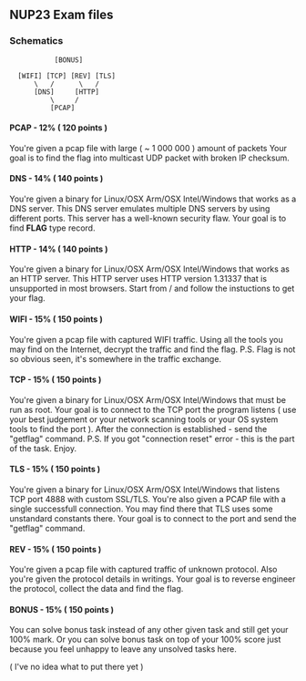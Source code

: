 ## NUP23 Exam files
### Schematics
```
           [BONUS]

  [WIFI] [TCP] [REV] [TLS]
      \   /      \   /
      [DNS]     [HTTP]
          \     /
          [PCAP]

```

#### PCAP - 12% ( 120 points )
You're given a pcap file with large  ( ~ 1 000 000 ) amount of packets
Your goal is to find the flag into multicast UDP packet with broken IP checksum.

#### DNS - 14% ( 140 points )
You're given a binary for Linux/OSX Arm/OSX Intel/Windows that works as a DNS server.
This DNS server emulates multiple DNS servers by using different ports.
This server has a well-known security flaw.
Your goal is to find __FLAG__ type record.

#### HTTP - 14% ( 140 points )
You're given a binary for Linux/OSX Arm/OSX Intel/Windows that works as an HTTP server.
This HTTP server uses HTTP version 1.31337 that is unsupported in most browsers.
Start from / and follow the instuctions to get your flag.

#### WIFI - 15% ( 150 points )
You're given a pcap file with captured WIFI traffic. Using all the tools you may find on the Internet, decrypt the traffic and find the flag.
P.S. Flag is not so obvious seen, it's somewhere in the traffic exchange.

#### TCP - 15% ( 150 points )
You're given a binary for Linux/OSX Arm/OSX Intel/Windows that must be run as root.
Your goal is to connect to the TCP port the program listens ( use your best judgement or your network scanning tools or your OS system tools to find the port ).
After the connection is established - send the "getflag" command.
P.S. If you got "connection reset" error - this is the part of the task. Enjoy.

#### TLS - 15% ( 150 points )
You're given a binary for Linux/OSX Arm/OSX Intel/Windows that listens TCP port 4888 with custom SSL/TLS.
You're also given a PCAP file with a single successfull connection. You may find there that TLS uses some unstandard constants there.
Your goal is to connect to the port and send the "getflag" command.

#### REV - 15% ( 150 points )
You're given a pcap file with captured traffic of unknown protocol. Also you're given the protocol details in writings.
Your goal is to reverse engineer the protocol, collect the data and find the flag.

#### BONUS - 15% ( 150 points )
You can solve bonus task instead of any other given task and still get your 100% mark.
Or you can solve bonus task on top of your 100% score just because you feel unhappy to leave any unsolved tasks here.

( I've no idea what to put there yet )
